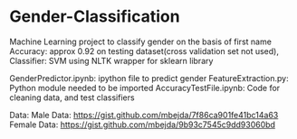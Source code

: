 # Gender-Classification
Machine Learning project to classify gender on the basis of first name
Accuracy: approx 0.92 on testing dataset(cross validation set not used),
Classifier: SVM using NLTK wrapper for sklearn library

GenderPredictor.ipynb: ipython file to predict gender
FeatureExtraction.py: Python module needed to be imported
AccuracyTestFile.ipynb: Code for cleaning data, and test classifiers

Data:
Male Data:
https://gist.github.com/mbejda/7f86ca901fe41bc14a63
Female Data:
https://gist.github.com/mbejda/9b93c7545c9dd93060bd
